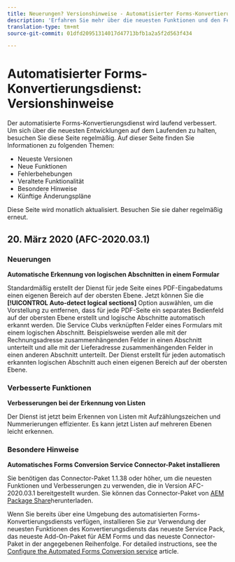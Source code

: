 ```yaml
---
title: Neuerungen? Versionshinweise - Automatisierter Forms-Konvertierungsdienst
description: 'Erfahren Sie mehr über die neuesten Funktionen und den Fehler, der für den automatisierten Forms-Konvertierungsdienst behoben wurde '
translation-type: tm+mt
source-git-commit: 01dfd20951314017d47713bfb1a2a5f2d563f434

---
```



# Automatisierter Forms-Konvertierungsdienst: Versionshinweise

Der automatisierte Forms-Konvertierungsdienst wird laufend verbessert. Um sich über die neuesten Entwicklungen auf dem Laufenden zu halten, besuchen Sie diese Seite regelmäßig. Auf dieser Seite finden Sie Informationen zu folgenden Themen:

* Neueste Versionen
* Neue Funktionen
* Fehlerbehebungen
* Veraltete Funktionalität
* Besondere Hinweise
* Künftige Änderungspläne

Diese Seite wird monatlich aktualisiert. Besuchen Sie sie daher regelmäßig erneut.

## 20. März 2020 (AFC-2020.03.1)

### Neuerungen

**Automatische Erkennung von logischen Abschnitten in einem Formular**

Standardmäßig erstellt der Dienst für jede Seite eines PDF-Eingabedatums einen eigenen Bereich auf der obersten Ebene. Jetzt können Sie die **[!UICONTROL Auto-detect logical sections]** Option auswählen, um die Vorstellung zu entfernen, dass für jede PDF-Seite ein separates Bedienfeld auf der obersten Ebene erstellt und logische Abschnitte automatisch erkannt werden. Die Service Clubs verknüpften Felder eines Formulars mit einem logischen Abschnitt. Beispielsweise werden alle mit der Rechnungsadresse zusammenhängenden Felder in einen Abschnitt unterteilt und alle mit der Lieferadresse zusammenhängenden Felder in einen anderen Abschnitt unterteilt. Der Dienst erstellt für jeden automatisch erkannten logischen Abschnitt auch einen eigenen Bereich auf der obersten Ebene.

### Verbesserte Funktionen

**Verbesserungen bei der Erkennung von Listen**

Der Dienst ist jetzt beim Erkennen von Listen mit Aufzählungszeichen und Nummerierungen effizienter. Es kann jetzt Listen auf mehreren Ebenen leicht erkennen.

### Besondere Hinweise

**Automatisches Forms Conversion Service Connector-Paket installieren**

Sie benötigen das Connector-Paket 1.1.38 oder höher, um die neuesten Funktionen und Verbesserungen zu verwenden, die in Version AFC-2020.03.1 bereitgestellt wurden. Sie können das Connector-Paket von [AEM Package Share](https://www.adobeaemcloud.com/content/marketplace/marketplaceProxy.html?packagePath=/content/companies/public/adobe/packages/cq650/servicepack/fd/AEM-Forms-6.5.4.0-WIN)herunterladen.

Wenn Sie bereits über eine Umgebung des automatisierten Forms-Konvertierungsdiensts verfügen, installieren Sie zur Verwendung der neuesten Funktionen des Konvertierungsdiensts das neueste Service Pack, das neueste Add-On-Paket für AEM Forms und das neueste Connector-Paket in der angegebenen Reihenfolge. For detailed instructions, see the [Configure the Automated Forms Conversion service](configure-service.md) article.
